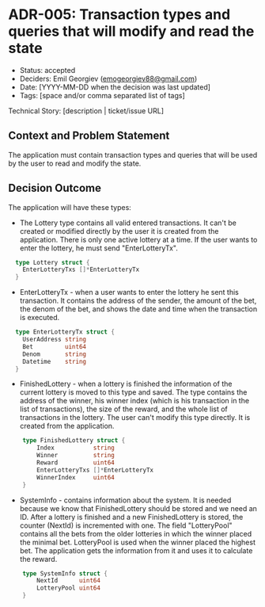 # ADR-005: Transaction types and queries that will modify and read the state

- Status: accepted
- Deciders: Emil Georgiev (emogeorgiev88@gmail.com)
- Date: [YYYY-MM-DD when the decision was last updated] <!-- optional. To customize the ordering without relying on Git creation dates and filenames -->
- Tags: [space and/or comma separated list of tags] <!-- optional -->

Technical Story: [description | ticket/issue URL] <!-- optional -->

## Context and Problem Statement

The application must contain transaction types and queries that will be used by the user to read and modify the state. 


## Decision Outcome

The application will have these types:

- The Lottery type contains all valid entered transactions. It can't be created or modified directly by the user it is created from the application. There is only one active lottery at a time. If the user wants to enter the lottery, he must send "EnterLotteryTx". 

```go
  type Lottery struct {
	EnterLotteryTxs []*EnterLotteryTx 
  }
```
       
- EnterLotteryTx - when a user wants to enter the lottery he sent this transaction. It contains the address of the sender, the amount of the bet, the denom of the bet, and shows the date and time when the transaction is executed. 

```go
  type EnterLotteryTx struct {
	UserAddress string 
	Bet         uint64 
	Denom       string 
	Datetime    string 
  }
```

- FinishedLottery - when a lottery is finished the information of the current lottery is moved to this type and saved. The type contains the address of the winner, his winner index (which is his transaction in the list of transactions), the size of the reward, and the whole list of transactions in the lottery. The user can't modify this type directly. It is created from the application. 

```go
    type FinishedLottery struct {
	    Index           string
	    Winner          string
	    Reward          uint64
	    EnterLotteryTxs []*EnterLotteryTx 
	    WinnerIndex     uint64
    }
```

- SystemInfo - contains information about the system. It is needed because we know that FinishedLottery should be stored and we need an ID. After a lottery is finished and a new FinishedLottery is stored, the counter (NextId) is incremented with one.
   The field "LotteryPool" contains all the bets from the older lotteries in which the winner placed the minimal bet. LotteryPool is used when the winner placed the highest bet. The application gets the information from it and uses it to calculate the reward. 

```go
    type SystemInfo struct {
	    NextId      uint64 
	    LotteryPool uint64 
    }
```

